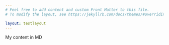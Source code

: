 ```yaml
---
# Feel free to add content and custom Front Matter to this file.
# To modify the layout, see https://jekyllrb.com/docs/themes/#overriding-theme-defaults

layout: testlayout
---
```


My content in MD